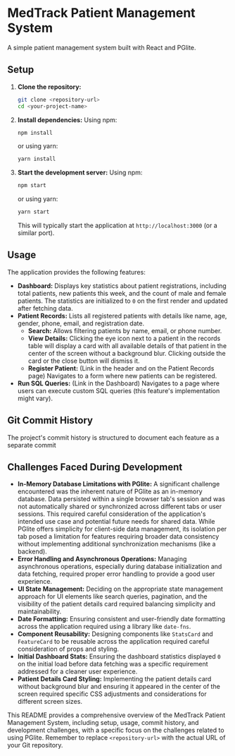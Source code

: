 # MedTrack Patient Management System

A simple patient management system built with React and PGlite.

## Setup

1.  **Clone the repository:**
    ```bash
    git clone <repository-url>
    cd <your-project-name>
    ```

2.  **Install dependencies:**
    Using npm:
    ```bash
    npm install
    ```
    or using yarn:
    ```bash
    yarn install
    ```

3.  **Start the development server:**
    Using npm:
    ```bash
    npm start
    ```
    or using yarn:
    ```bash
    yarn start
    ```
    This will typically start the application at `http://localhost:3000` (or a similar port).

## Usage

The application provides the following features:

* **Dashboard:** Displays key statistics about patient registrations, including total patients, new patients this week, and the count of male and female patients. The statistics are initialized to `0` on the first render and updated after fetching data.
* **Patient Records:** Lists all registered patients with details like name, age, gender, phone, email, and registration date.
    * **Search:** Allows filtering patients by name, email, or phone number.
    * **View Details:** Clicking the eye icon next to a patient in the records table will display a card with all available details of that patient in the center of the screen without a background blur. Clicking outside the card or the close button will dismiss it.
    * **Register Patient:** (Link in the header and on the Patient Records page) Navigates to a form where new patients can be registered.
* **Run SQL Queries:** (Link in the Dashboard) Navigates to a page where users can execute custom SQL queries (this feature's implementation might vary).

## Git Commit History

The project's commit history is structured to document each feature as a separate commit


## Challenges Faced During Development

* **In-Memory Database Limitations with PGlite:** A significant challenge encountered was the inherent nature of PGlite as an in-memory database. Data persisted within a single browser tab's session and was not automatically shared or synchronized across different tabs or user sessions. This required careful consideration of the application's intended use case and potential future needs for shared data. While PGlite offers simplicity for client-side data management, its isolation per tab posed a limitation for features requiring broader data consistency without implementing additional synchronization mechanisms (like a backend).
* **Error Handling and Asynchronous Operations:** Managing asynchronous operations, especially during database initialization and data fetching, required proper error handling to provide a good user experience.
* **UI State Management:** Deciding on the appropriate state management approach for UI elements like search queries, pagination, and the visibility of the patient details card required balancing simplicity and maintainability.
* **Date Formatting:** Ensuring consistent and user-friendly date formatting across the application required using a library like `date-fns`.
* **Component Reusability:** Designing components like `StatsCard` and `FeatureCard` to be reusable across the application required careful consideration of props and styling.
* **Initial Dashboard Stats:** Ensuring the dashboard statistics displayed `0` on the initial load before data fetching was a specific requirement addressed for a cleaner user experience.
* **Patient Details Card Styling:** Implementing the patient details card without background blur and ensuring it appeared in the center of the screen required specific CSS adjustments and considerations for different screen sizes.

This README provides a comprehensive overview of the MedTrack Patient Management System, including setup, usage, commit history, and development challenges, with a specific focus on the challenges related to using PGlite. Remember to replace `<repository-url>` with the actual URL of your Git repository.
